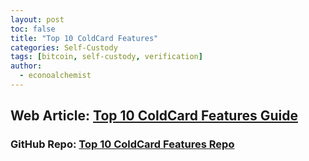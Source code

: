 ```yaml
---
layout: post
toc: false
title: "Top 10 ColdCard Features"
categories: Self-Custody
tags: [bitcoin, self-custody, verification]
author:
  - econoalchemist
---
```

## Web Article: [Top 10 ColdCard Features Guide](https://coldcard.econoalchemist.com)
### GitHub Repo: [Top 10 ColdCard Features Repo](https://github.com/econoalchemist/My-Top-10-Coldcard-Features)

